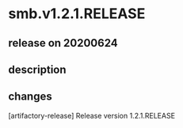 # smb.v1.2.1.RELEASE

## release on 20200624

## description

## changes

[artifactory-release] Release version 1.2.1.RELEASE

